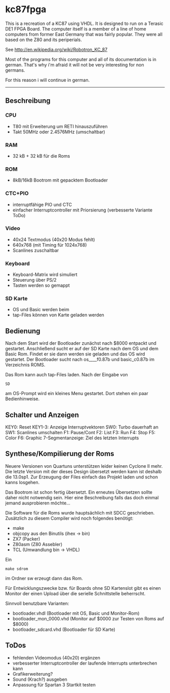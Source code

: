 # kc87fpga

This is a recreation of a KC87 using VHDL. It is designed to run on a Terasic DE1 FPGA Board. The computer 
itself is a member of a line of home computers from former East Germany that was fairly popular. 
They were all based on the Z80 and its periperials.

See http://en.wikipedia.org/wiki/Robotron_KC_87

Most of the programs for this computer and all of its documentation is in german. That's why i'm afraid it will
not be very interesting for non germans.

For this reason i will continue in german.

---

## Beschreibung
### CPU
- T80 mit Erweiterung um RETI hinauszuführen
- Takt 50MHz oder 2.4576MHz (umschaltbar)

### RAM
- 32 kB + 32 kB für die Roms

### ROM
- 8kB/16kB Bootrom mit gepacktem Bootloader 

### CTC+PIO
- interruptfähige PIO und CTC
- einfacher Interruptcontroller mit Priorsierung (verbesserte Variante ToDo)

### Video
- 40x24 Textmodus (40x20 Modus fehlt)
- 640x768 (mit Timing für 1024x768)
- Scanlines zuschaltbar

### Keyboard
- Keyboard-Matrix wird simuliert
- Steuerung über PS/2
- Tasten werden so gemappt 

### SD Karte
- OS und Basic werden beim
- tap-Files können von Karte geladen werden

## Bedienung
Nach dem Start wird der Bootloader zunächst nach $8000 entpackt und gestartet. Anschließend sucht er auf der SD Karte 
nach dem OS und dem Basic Rom. Findet er sie dann werden sie geladen und das OS wird gestartet. Der Bootloader sucht 
nach os____f0.87b und basic_c0.87b im Verzeichnis ROMS.

Das Rom kann auch tap-Files laden. Nach der Eingabe von 

```
SD 
```

am OS-Prompt wird ein kleines Menu gestartet. Dort stehen ein paar Bedienhinweise.

## Schalter und Anzeigen

KEY0: Reset
KEY1-3: Anzeige Interruptvektoren
SW0: Turbo dauerhaft an
SW1: Scanlines umschalten
F1: Pause/Cont
F2: List
F3: Run
F4: Stop
F5: Color
F6: Graphic
7-Segmentanzeige: Ziel des letzten Interrupts

## Synthese/Kompilierung der Roms
Neuere Versionen von Quartuns unterstützen leider keinen Cyclone II mehr. Die letzte Version mit der dieses
Design übersetzt werden kann ist deshalb die 13.0sp1. Zur Erzeugung der Files einfach das Projekt laden und
schon kanns losgehen. 

Das Bootrom ist schon fertig übersetzt. Ein erneutes Übersetzen sollte daher nicht notwendig sein. Hier eine
Beschreibung falls das doch einmal jemand ausprobieren möchte... 

Die Software für die Roms wurde hauptsächlich mit SDCC geschrieben. Zusätzlich zu diesem Compiler wird noch folgendes
benötigt:
- make
- objcopy aus den Binutils (ihex -> bin)
- ZX7 (Packer)
- Z80asm (Z80 Assebler)
- TCL (Umwandlung bin -> VHDL)

Ein

```
make sdrom
```

im Ordner sw erzeugt dann das Rom.

Für Entwicklungszwecke bzw. für Boards ohne SD Kartenslot gibt es einen Monitor der einen Upload über die serielle
Schnittstelle beherrscht. 

Sinnvoll benutzbare Varianten:
- bootloader.vhdl (Bootloader mit OS, Basic und Monitor-Rom)
- bootloader_mon_0000.vhd (Monitor auf $0000 zur Testen von Roms auf $8000)
- bootloader_sdcard.vhd (Bootloader für SD Karte)

## ToDos
- fehlenden Videomodus (40x20) ergänzen 
- verbesserter Interruptcontroller der laufende Interrupts unterbrechen kann
- Grafikerweiterung?
- Sound (Krach?) ausgeben
- Anpassung für Spartan 3 Startkit testen 
